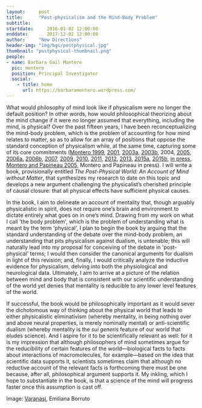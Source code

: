 ```yaml
---
layout:     post
title:      "Post-physicalism and the Mind-Body Problem"
subtitle:   
startdate:     2016-01-02 12:00:00
enddate:       2017-12-02 12:00:00
author:     "New Directions"
header-img: "img/bgs/postphysical.jpg"
thumbnail: "postphysical-thumbnail.png"
people:
- name: Barbara Gail Montero
  pic: montero
  position: Principal Investigator
  social:
    - title: home
      url: https://barbaramontero.wordpress.com/
---
```


What would philosophy of mind look like if physicalism were no longer the default position? In other words, how would philosophical theorizing about the mind change if it were no longer assumed that everything, including the mind, is physical? Over the past fifteen years, I have been reconceptualizing the mind-body problem, which is the problem of accounting for how mind relates to matter, so as to allow for an array of positions that oppose the standard conception of physicalism while, at the same time, capturing some of its core commitments ([Montero 1999](http://philpapers.org/rec/MONTBP), [2001](http://philpapers.org/rec/MONP), [2003a](http://philpapers.org/rec/MONVOC), [2003b](http://philpapers.org/rec/MONTED-2), 2004, [2005](http://philpapers.org/rec/MONRTM-3), [2006a](http://philpapers.org/rec/MONWDT), [2006b](http://philpapers.org/rec/MONPIA), [2007](http://philpapers.org/rec/MONPCB), [2009](http://philpapers.org/rec/MONWIT), [2010](http://philpapers.org/rec/MONARR), [2011](https://books.google.co.uk/books?id=FQTVtJWiaKkC), [2012](http://philpapers.org/rec/MONIP), [2013](http://philpapers.org/rec/MONMPI), [2015a](https://barbaramontero.wordpress.com/2013/07/26/philosophy-of-mind-in-nineteenth-century-german-philosophy/), [2015b](https://barbaramontero.wordpress.com/2014/07/12/russellian-physicalism/), [in press](https://barbaramontero.wordpress.com/2014/03/06/what-combination-problem/), [Montero and Papineau 2005](http://philpapers.org/rec/MONADO), Montero and Papineau in press). I will write a book, provisionally entitled _The Post-Physical World: An Account of Mind without Matter_, that synthesizes my research to date on this topic and develops a new argument challenging the physicalist’s cherished principle of causal closure: that all physical effects have sufficient physical causes.

In the book, I aim to delineate an account of mentality that, though arguably physicalistic in spirit, does not require one’s brain and environment to dictate entirely what goes on in one’s mind. Drawing from my work on what I call 'the body problem', which is the problem of understanding what is meant by the term 'physical', I plan to begin the book by arguing that the standard understanding of the debate over the mind-body problem, an understanding that pits physicalism against dualism, is untenable; this will naturally lead into my proposal for conceiving of the debate in 'post-physical' terms; I would then consider the canonical arguments for dualism in light of this revision; and, finally, I would critically analyze the inductive evidence for physicalism, delving into both the physiological and neurological data. Ultimately, I aim to arrive at a picture of the relation between mind and body that is consistent with our scientific understanding of the world yet denies that mentality is reducible to any lower level features of the world.

If successful, the book would be philosophically important as it would sever the dichotomous way of thinking about the physical world that leads to either physicalistic eliminativism (whereby mentality, in being nothing over and above neural properties, is merely nominally mental) or anti-scientific dualism (whereby mentality is the _sui generis_ feature of our world that eludes science). And I aspire for it to be scientifically relevant as well: for it is my impression that although philosophers of mind sometimes argue for the reducibility of certain features of the world—biological facts to facts about interactions of macromolecules, for example—based on the idea that scientific data supports it, scientists sometimes claim that although no reductive account of the relevant facts is forthcoming there must be one because, after all, philosophical argument supports it. My inkling, which I hope to substantiate in the book, is that a science of the mind will progress faster once this assumption is cast off.

<span class="caption text-muted">Image: <a href="https://www.flickr.com/photos/volacolvento/10358370604/" target="_blank">
Varanasi</a>, Emiliana Borruto</span>
